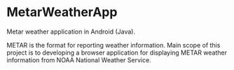 # MetarWeatherApp
Metar weather application in Android (Java).

METAR is the format for reporting weather information. 
Main scope of this project is to developing a browser application for displaying METAR weather information from NOAA National Weather Service.
